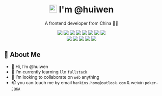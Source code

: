 <p align="center">
  <h1 height="200px" align="center">
    <img src="https://cdn.jsdelivr.net/gh/MaleWeb/picture/images/techblog/hi.gif" width="25"> I'm @huiwen
  </h1>
   <p align="center">A frontend developer from China 👨‍💻</p>
</p>
<div align="center">
  <img src="https://img.shields.io/badge/-JavaScript-f6da1c?style=flat&logo=javascript&logoColor=white">
  <img src="https://img.shields.io/badge/-TypeScript-2b6dbf?style=flat&logo=typescript&logoColor=white">
  <img src="https://img.shields.io/badge/-React-2b6dbf?style=flat&logo=react&logoColor=white">
  <img src="https://img.shields.io/badge/-ReactNative-2b6dbf?style=flat&logo=reactnative&logoColor=white">
  <img src="https://img.shields.io/badge/-Vue.js-35495e?style=flat&logo=Vue.js&logoColor=4fc08d">
  <img src="https://img.shields.io/badge/-Node.js-3C873A?style=flat&logo=Node.js&logoColor=white">
  <img src="https://img.shields.io/badge/-Less-bf608e?style=flat&logo=less&logoColor=white">
  <img src="https://img.shields.io/badge/-Sass-b37feb?style=flat&logo=sass&logoColor=white">
</div>
<div align="center">
  <img src="https://img.shields.io/badge/-Git-ee462c?style=flat&logo=git&logoColor=white">
  <img src="https://img.shields.io/badge/-Github-black?style=flat&logo=github">
  <img src="https://img.shields.io/badge/-Webpack-%232C3A42?style=flat-square&logo=webpack">
  <img src="https://img.shields.io/badge/-Vite-646CFF?style=flat-square&logo=vite&logoColor=ffcf26">
  <img src="https://img.shields.io/badge/-ESLint-%234B32C3?style=flat-square&logo=eslint">
</div>

<!-- 关于我 -->
<h2 height="200px" align="left">🎉 About Me</h2>

- 👋 Hi, I’m @huiwen
- 🌱 I’m currently learning ```llm``` ```fullstack```
- 💞️ I’m looking to collaborate on ```web``` anything
- 📫 you can touch me by email ```hankins.home@outlook.com``` & weixin ```poker-JQKA```

<!---
<a href="https://github.com/anuraghazra/github-readme-stats">
  <img align="center" src="https://github-readme-stats-git-masterrstaa-rickstaa.vercel.app/api?username=hviwen&show_icons=true&hide=issues&count_private=true&card_width=450" />
</a>
<a href="https://github.com/anuraghazra/convoychat">
  <img align="center" src="https://github-readme-stats-git-masterrstaa-rickstaa.vercel.app/api/top-langs/?username=hviwen&layout=compact&hide=java&card_width=450" />
</a>
--->

<!---
huiwen/huiwen is a ✨ special ✨ repository because its `README.md` (this file) appears on your GitHub profile.
You can click the Preview link to take a look at your changes.
- 👋 Hi, I’m @huiwen
- 👀 I’m interested in ```javascript + html + css``` ```react``` ```reactnative``` ```vue``` ```nextJs```
- 🌱 I’m currently learning ```llm``` ```fullstack```
- 💞️ I’m looking to collaborate on ```web``` anything
- 📫 you can touch me by email ```hankins.home@outlook.com``` & weixin ```poker-JQKA```

### 🚀 Activity
---
<p align="center">
  <a href="https://blog.liushen.fun">
    <img src="https://github-readme-activity-graph.vercel.app/graph?username=hviwen&theme=github-compact&custom_title=Activity&radius=30&height=250" alt="Activity">
  </a>
</p>

### 🗂 Panel
---
<div align="left">
  <img align="left" src="https://github-readme-stats.vercel.app/api/top-langs/?username=hviwen&theme=tokyonight&hide=batchfile" alt="langruse">
  <img align="right" src="https://github-readme-stats.vercel.app/api?username=hviwen&show_icons=true&hide_border=true&theme=tokyonight" alt="used">
</div>

--->
